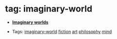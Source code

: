 
# tag: imaginary-world

 * **[Imaginary worlds](../content/notebook/captures/notes/imaginary-world-1.md)**

  * Tags:  <a class="tag" href="#!tags/imaginary-world.md">imaginary-world</a>  <a class="tag" href="#!tags/fiction.md">fiction</a>  <a class="tag" href="#!tags/art.md">art</a>  <a class="tag" href="#!tags/philosophy.md">philosophy</a>  <a class="tag" href="#!tags/mind.md">mind</a>